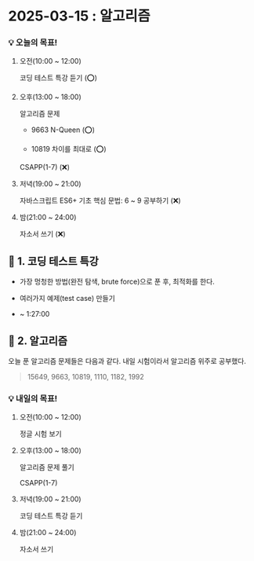 # 2025-03-15 : 알고리즘

### 💡 오늘의 목표!

1. 오전(10:00 ~ 12:00)
   
   코딩 테스트 특강 듣기 (⭕)

2. 오후(13:00 ~ 18:00)
   
   알고리즘 문제
   
   - 9663 N-Queen (⭕)
  
   - 10819 차이를 최대로 (⭕)
  
   CSAPP(1-7) (❌)
   
3. 저녁(19:00 ~ 21:00) 
   
   자바스크립트 ES6+ 기초 핵심 문법: 6 ~ 9 공부하기 (❌)

4. 밤(21:00 ~ 24:00)
   
   자소서 쓰기 (❌)

## 💙 1. 코딩 테스트 특강
 
- 가장 멍청한 방법(완전 탐색, brute force)으로 푼 후, 최적화를 한다.

- 여러가지 예제(test case) 만들기

- ~ 1:27:00

## 💙 2. 알고리즘

오늘 푼 알고리즘 문제들은 다음과 같다. 내일 시험이라서 알고리즘 위주로 공부했다.

> 15649, 9663, 10819, 1110, 1182, 1992

### 💡 내일의 목표!

1. 오전(10:00 ~ 12:00)
   
   정글 시험 보기

2. 오후(13:00 ~ 18:00)

   알고리즘 문제 풀기
  
   CSAPP(1-7)
   
3. 저녁(19:00 ~ 21:00) 
   
   코딩 테스트 특강 듣기

4. 밤(21:00 ~ 24:00)
   
   자소서 쓰기
